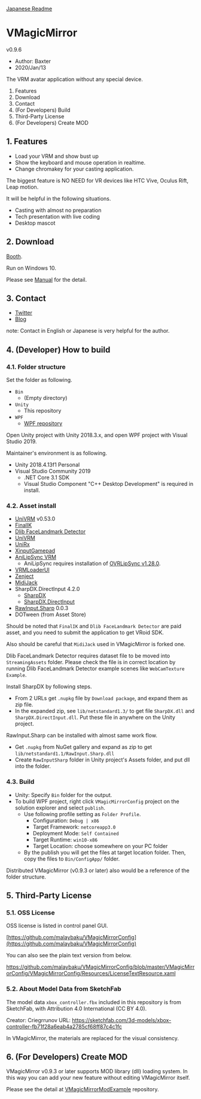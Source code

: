 
[Japanese Readme](https://github.com/malaybaku/VMagicMirror/blob/master/README.md)

# VMagicMirror

v0.9.6

* Author: Baxter
* 2020/Jan/13

The VRM avatar application without any special device.

1. Features
2. Download
3. Contact
4. (For Developers) Build
5. Third-Party License
6. (For Developers) Create MOD

## 1. Features

* Load your VRM and show bust up 
* Show the keyboard and mouse operation in realtime.
* Change chromakey for your casting application.

The biggest feature is NO NEED for VR devices like HTC Vive, Oculus Rift, Leap motion.

It will be helpful in the following situations.

* Casting with almost no preparation
* Tech presentation with live coding
* Desktop mascot

## 2. Download

[Booth](https://booth.pm/en/items/1272298).

Run on Windows 10.

Please see [Manual](https://github.com/malaybaku/VMagicMirror/blob/master/doc/manual_en.md) for the detail.

## 3. Contact

* [Twitter](https://twitter.com/baku_dreameater)
* [Blog](https://www.baku-dreameater.net/)

note: Contact in English or Japanese is very helpful for the author.

## 4. (Developer) How to build

### 4.1. Folder structure

Set the folder as following.

+ `Bin`
    + (Empty directory)
+ `Unity`
    + This repository
+ `WPF`
    + [WPF repository](https://github.com/malaybaku/VMAgicMirrorConfig)

Open Unity project with Unity 2018.3.x, and open WPF project with Visual Studio 2019.

Maintainer's environment is as following.

* Unity 2018.4.13f1 Personal
* Visual Studio Community 2019
    * .NET Core 3.1 SDK
    * Visual Studio Component "C++ Desktop Development" is required in install.

### 4.2. Asset install

* [UniVRM](https://dwango.github.io/vrm/) v0.53.0
* [FinalIK](https://assetstore.unity.com/packages/tools/animation/final-ik-14290)
* [Dlib FaceLandmark Detector](https://assetstore.unity.com/packages/tools/integration/dlib-facelandmark-detector-64314)
* [UniVRM](https://dwango.github.io/vrm/)
* [UniRx](https://github.com/neuecc/UniRx)
* [XinputGamepad](https://github.com/kaikikazu/XinputGamePad)
* [AniLipSync VRM](https://github.com/sh-akira/AniLipSync-VRM)
    + AniLipSync requires installation of [OVRLipSync v1.28.0](https://developer.oculus.com/downloads/package/oculus-lipsync-unity/1.28.0/).
* [VRMLoaderUI](https://github.com/m2wasabi/VRMLoaderUI)
* [Zenject](https://github.com/svermeulen/Extenject)
* [MidiJack](https://github.com/malaybaku/MidiJack)
* SharpDX.DirectInput 4.2.0
    * [SharpDX](https://www.nuget.org/packages/SharpDX)
    * [SharpDX.DirectInput](https://www.nuget.org/packages/SharpDX.DirectInput/)
* [RawInput.Sharp](https://www.nuget.org/packages/RawInput.Sharp/) 0.0.3
* DOTween (from Asset Store)

Should be noted that `FinalIK` and `Dlib FaceLandmark Detector` are paid asset, and you need to submit the application to get VRoid SDK.

Also should be careful that `MidiJack` used in VMagicMirror is forked one.

Dlib FaceLandmark Detector requires dataset file to be moved into `StreamingAssets` folder. Please check the file is in correct location by running Dlib FaceLandmark Detector example scenes like `WebCamTexture Example`.

Install SharpDX by following steps.

- From 2 URLs get `.nupkg` file by `Download package`, and expand them as zip file.
- In the expanded zip, see `lib/netstandard1.3/` to get file `SharpDX.dll` and `SharpDX.DirectInput.dll`. Put these file in anywhere on the Unity project.

RawInput.Sharp can be installed with almost same work flow.

- Get `.nupkg` from NuGet gallery and expand as zip to get `lib/netstandard1.1/RawInput.Sharp.dll`
- Create `RawInputSharp` folder in Unity project's Assets folder, and put dll into the folder.

### 4.3. Build

* Unity: Specify `Bin` folder for the output.
* To build WPF project, right click `VMagicMirrorConfig` project on the solution explorer and select `publish`.
    - Use following profile setting as `Folder Profile`.
        - Configuration: `Debug | x86`
        - Target Framework: `netcoreapp3.0`
        - Deployment Mode: `Self Contained`
        - Target Runtime: `win10-x86`
        - Target Location: choose somewhere on your PC folder
    - By the publish you will get the files at target location folder. Then, copy the files to `Bin/ConfigApp/` folder.

Distributed VMagicMirror (v0.9.3 or later) also would be a reference of the folder structure.

## 5. Third-Party License

### 5.1. OSS License

OSS license is listed in control panel GUI.

[https://github.com/malaybaku/VMagicMirrorConfig](https://github.com/malaybaku/VMagicMirrorConfig)

You can also see the plain text version from below.

https://github.com/malaybaku/VMagicMirrorConfig/blob/master/VMagicMirrorConfig/VMagicMirrorConfig/Resources/LicenseTextResource.xaml


### 5.2. About Model Data from SketchFab

The model data `xbox_controller.fbx` included in this repository is from SketchFab, with Attribution 4.0 International (CC BY 4.0).

Creator: Criegrrunov
URL: https://sketchfab.com/3d-models/xbox-controller-fb71f28a6eab4a2785cf68ff87c4c1fc

In VMagicMirror, the materials are replaced for the visual consistency.


## 6. (For Developers) Create MOD

VMagicMirror v0.9.3 or later supports MOD library (dll) loading system. In this way you can add your new feature without editing VMagicMirror itself.

Please see the detail at [VMagicMirrorModExample](https://github.com/malaybaku/VMagicMirrorModExample) repository.

